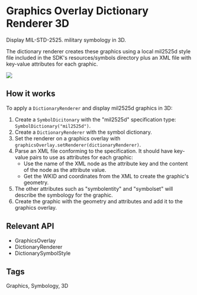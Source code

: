 # Graphics Overlay Dictionary Renderer 3D

Display MIL-STD-2525. military symbology in 3D.

The dictionary renderer creates these graphics using a local mil2525d style file included in the SDK's resources/symbols directory plus an XML file with key-value attributes for each graphic.

![](GraphicsOverlayDictionaryRenderer3D.png)

## How it works

To apply a `DictionaryRenderer` and display mil2525d graphics in 3D:

1. Create a `SymbolDicitonary` with the "mil2525d" specification type: `SymbolDictionary("mil2525d")`.
2. Create a `DictionaryRenderer` with the symbol dictionary.
3. Set the renderer on a graphics overlay with `graphicsOverlay.setRenderer(dictionaryRenderer)`.
4. Parse an XML file conforming to the specification. It should have key-value pairs to use as attributes for each graphic:
    * Use the name of the XML node as the attribute key and the content of the node as the attribute value.
    * Get the WKID and coordinates from the XML to create the graphic's geometry.
5. The other attributes such as "symbolentity" and "symbolset" will describe the symbology for the graphic.
6. Create the graphic with the geometry and attributes and add it to the graphics overlay.

## Relevant API

* GraphicsOverlay
* DictionaryRenderer
* DictionarySymbolStyle

## Tags

Graphics, Symbology, 3D
